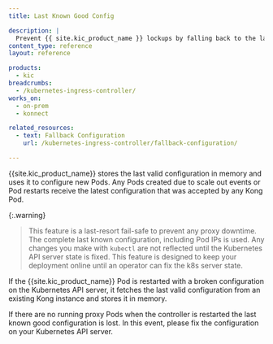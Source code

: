 ```yaml
---
title: Last Known Good Config

description: |
  Prevent {{ site.kic_product_name }} lockups by falling back to the last known good configuration when invalid configuration is applied
content_type: reference
layout: reference

products:
  - kic
breadcrumbs: 
  - /kubernetes-ingress-controller/
works_on:
  - on-prem
  - konnect

related_resources:
  - text: Fallback Configuration
    url: /kubernetes-ingress-controller/fallback-configuration/

---
```


{{site.kic_product_name}} stores the last valid configuration in memory and uses it to configure new Pods. Any Pods created due to scale out events or Pod restarts receive the latest configuration that was accepted by any Kong Pod.

{:.warning}
> This feature is a last-resort fail-safe to prevent any proxy downtime. The complete last known configuration, including Pod IPs is used.  Any changes you make with `kubectl` are not reflected until the Kubernetes API server state is fixed. This feature is designed to keep your deployment online until an operator can fix the k8s server state.

If the {{site.kic_product_name}} Pod is restarted with a broken configuration on the Kubernetes API server, it fetches the last valid configuration from an existing Kong instance and stores it in memory.

If there are no running proxy Pods when the controller is restarted the last known good configuration is lost. In this event, please fix the configuration on your Kubernetes API server.
